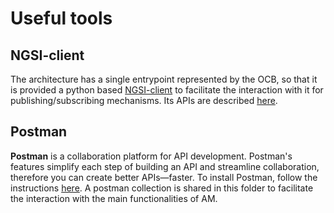 # Useful tools

## NGSI-client
The architecture has a single entrypoint represented by the OCB, so that it is provided a python based <a href="../NGSI-client">NGSI-client</a> to facilitate the interaction with it for publishing/subscribing mechanisms. Its APIs are described <a href="../NGSI-client/Apiary.md">here</a>.

## Postman

**Postman** is a collaboration platform for API development. Postman's features simplify each step of building an API and streamline collaboration, therefore you can create better APIs—faster. To install Postman, follow the instructions [here](https://www.postman.com/downloads).
A postman collection is shared in this folder to facilitate the interaction with the main functionalities of AM.